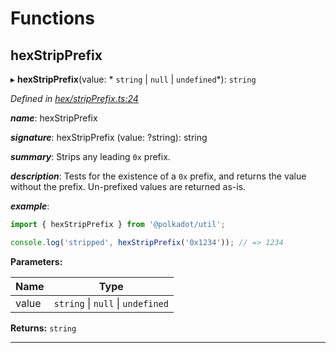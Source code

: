 

# Functions

<a id="hexstripprefix"></a>

##  hexStripPrefix

▸ **hexStripPrefix**(value: * `string` &#124; `null` &#124; `undefined`*): `string`

*Defined in [hex/stripPrefix.ts:24](https://github.com/polkadot-js/common/blob/9fc3354/packages/util/src/hex/stripPrefix.ts#L24)*

*__name__*: hexStripPrefix

*__signature__*: hexStripPrefix (value: ?string): string

*__summary__*: Strips any leading `0x` prefix.

*__description__*: Tests for the existence of a `0x` prefix, and returns the value without the prefix. Un-prefixed values are returned as-is.

*__example__*:   

```javascript
import { hexStripPrefix } from '@polkadot/util';

console.log('stripped', hexStripPrefix('0x1234')); // => 1234
```

**Parameters:**

| Name | Type |
| ------ | ------ |
| value |  `string` &#124; `null` &#124; `undefined`|

**Returns:** `string`

___

